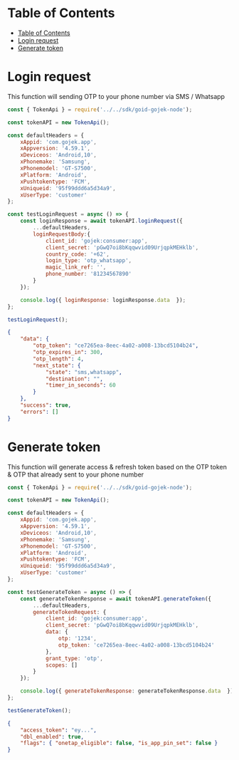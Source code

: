 
# Table of Contents

- [Table of Contents](#table-of-contents)
- [Login request](#login-request)
- [Generate token](#generate-token)

# Login request

This function will sending OTP to your phone number via SMS / Whatsapp

```js
const { TokenApi } = require('../../sdk/goid-gojek-node');

const tokenAPI = new TokenApi();

const defaultHeaders = {
    xAppid: 'com.gojek.app',
    xAppversion: '4.59.1',
    xDeviceos: 'Android,10',
    xPhonemake: 'Samsung',
    xPhonemodel: 'GT-S7500',
    xPlatform: 'Android',
    xPushtokentype: 'FCM',
    xUniqueid: '95f99ddd6a5d34a9',
    xUserType: 'customer'
};

const testLoginRequest = async () => {
    const loginResponse = await tokenAPI.loginRequest({
        ...defaultHeaders,
        loginRequestBody:{
            client_id: 'gojek:consumer:app',
            client_secret: 'pGwQ7oi8bKqqwvid09UrjqpkMEHklb',
            country_code: '+62',
            login_type: 'otp_whatsapp',
            magic_link_ref: '',
            phone_number: '81234567890'
        }
    });

    console.log({ loginResponse: loginResponse.data  });
};

testLoginRequest();
```

```json
{
    "data": {
        "otp_token": "ce7265ea-8eec-4a02-a008-13bcd5104b24",
        "otp_expires_in": 300,
        "otp_length": 4,
        "next_state": {
            "state": "sms,whatsapp",
            "destination": "",
            "timer_in_seconds": 60
        }
    },
    "success": true,
    "errors": []
}
```

# Generate token

This function will generate access & refresh token based on the OTP token & OTP that already sent to your phone number

```js
const { TokenApi } = require('../../sdk/goid-gojek-node');

const tokenAPI = new TokenApi();

const defaultHeaders = {
    xAppid: 'com.gojek.app',
    xAppversion: '4.59.1',
    xDeviceos: 'Android,10',
    xPhonemake: 'Samsung',
    xPhonemodel: 'GT-S7500',
    xPlatform: 'Android',
    xPushtokentype: 'FCM',
    xUniqueid: '95f99ddd6a5d34a9',
    xUserType: 'customer'
};

const testGenerateToken = async () => {
    const generateTokenResponse = await tokenAPI.generateToken({
        ...defaultHeaders,
        generateTokenRequest: {
            client_id: 'gojek:consumer:app',
            client_secret: 'pGwQ7oi8bKqqwvid09UrjqpkMEHklb',
            data: {
                otp: '1234',
                otp_token: 'ce7265ea-8eec-4a02-a008-13bcd5104b24'
            },
            grant_type: 'otp',
            scopes: []
        }
    });

    console.log({ generateTokenResponse: generateTokenResponse.data  });
};

testGenerateToken();
```

```json
{
    "access_token": "ey...",
    "dbl_enabled": true,
    "flags": { "onetap_eligible": false, "is_app_pin_set": false }
}
```
